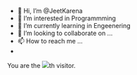 - 👋 Hi, I’m @JeetKarena
- 👀 I’m interested in Programmming 
- 🌱 I’m currently learning in Engeenering
- 💞️ I’m looking to collaborate on ...
- 📫 How to reach me ...
- <br/>
You are the <img src="https://profile-counter.glitch.me/JeetKarena/count.svg">th visitor.</div>
<!---
JeetKarena/JeetKarena is a ✨ special ✨ repository because its `README.md` (this file) appears on your GitHub profile.
You can click the Preview link to take a look at your changes.
--->
